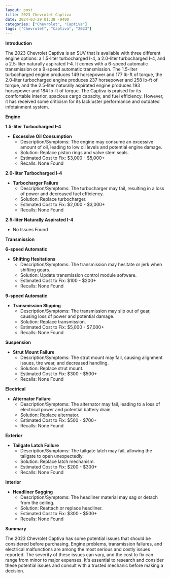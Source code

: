 ```yaml
---
layout: post
title: 2023 Chevrolet Captiva
date: 2024-03-29 01:38 -0400
categories: ["Chevrolet", "Captiva"]
tags: ["Chevrolet", "Captiva", "2023"]
---
```

**Introduction**

The 2023 Chevrolet Captiva is an SUV that is available with three different engine options: a 1.5-liter turbocharged I-4, a 2.0-liter turbocharged I-4, and a 2.5-liter naturally aspirated I-4. It comes with a 6-speed automatic transmission or a 9-speed automatic transmission. The 1.5-liter turbocharged engine produces 149 horsepower and 177 lb-ft of torque, the 2.0-liter turbocharged engine produces 237 horsepower and 258 lb-ft of torque, and the 2.5-liter naturally aspirated engine produces 193 horsepower and 184 lb-ft of torque. The Captiva is praised for its comfortable interior, spacious cargo capacity, and fuel efficiency. However, it has received some criticism for its lackluster performance and outdated infotainment system.

**Engine**

**1.5-liter Turbocharged I-4**

* **Excessive Oil Consumption**
    * Description/Symptoms: The engine may consume an excessive amount of oil, leading to low oil levels and potential engine damage.
    * Solution: Replace piston rings and valve stem seals.
    * Estimated Cost to Fix: $3,000 - $5,000+
    * Recalls: None Found

**2.0-liter Turbocharged I-4**

* **Turbocharger Failure**
    * Description/Symptoms: The turbocharger may fail, resulting in a loss of power and decreased fuel efficiency.
    * Solution: Replace turbocharger.
    * Estimated Cost to Fix: $2,000 - $3,000+
    * Recalls: None Found

**2.5-liter Naturally Aspirated I-4**

* No Issues Found

**Transmission**

**6-speed Automatic**

* **Shifting Hesitations**
    * Description/Symptoms: The transmission may hesitate or jerk when shifting gears.
    * Solution: Update transmission control module software.
    * Estimated Cost to Fix: $100 - $200+
    * Recalls: None Found

**9-speed Automatic**

* **Transmission Slipping**
    * Description/Symptoms: The transmission may slip out of gear, causing loss of power and potential damage.
    * Solution: Replace transmission.
    * Estimated Cost to Fix: $5,000 - $7,000+
    * Recalls: None Found

**Suspension**

* **Strut Mount Failure**
    * Description/Symptoms: The strut mount may fail, causing alignment issues, tire wear, and decreased handling.
    * Solution: Replace strut mount.
    * Estimated Cost to Fix: $300 - $500+
    * Recalls: None Found

**Electrical**

* **Alternator Failure**
    * Description/Symptoms: The alternator may fail, leading to a loss of electrical power and potential battery drain.
    * Solution: Replace alternator.
    * Estimated Cost to Fix: $500 - $700+
    * Recalls: None Found

**Exterior**

* **Tailgate Latch Failure**
    * Description/Symptoms: The tailgate latch may fail, allowing the tailgate to open unexpectedly.
    * Solution: Replace latch mechanism.
    * Estimated Cost to Fix: $200 - $300+
    * Recalls: None Found

**Interior**

* **Headliner Sagging**
    * Description/Symptoms: The headliner material may sag or detach from the ceiling.
    * Solution: Reattach or replace headliner.
    * Estimated Cost to Fix: $300 - $500+
    * Recalls: None Found

**Summary**

The 2023 Chevrolet Captiva has some potential issues that should be considered before purchasing. Engine problems, transmission failures, and electrical malfunctions are among the most serious and costly issues reported. The severity of these issues can vary, and the cost to fix can range from minor to major expenses. It's essential to research and consider these potential issues and consult with a trusted mechanic before making a decision.
